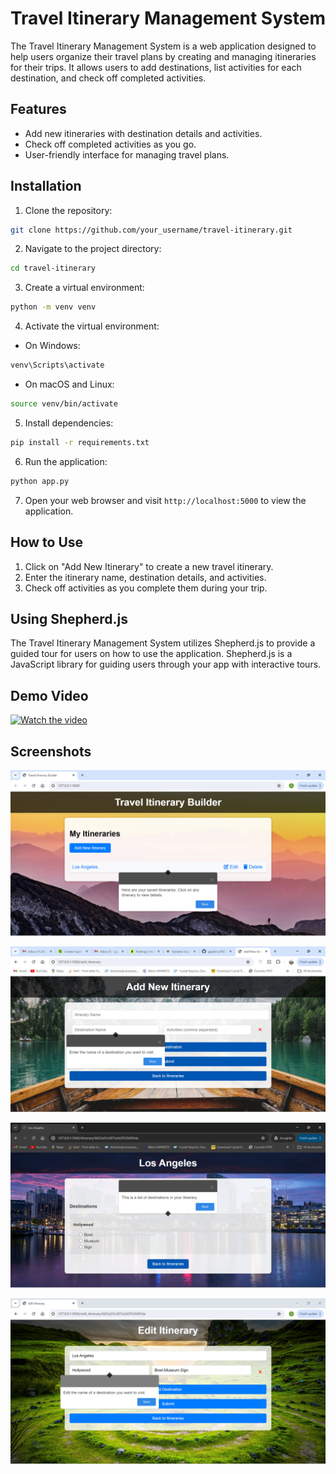 # Travel Itinerary Management System

The Travel Itinerary Management System is a web application designed to help users organize their travel plans by creating and managing itineraries for their trips. It allows users to add destinations, list activities for each destination, and check off completed activities.

## Features

- Add new itineraries with destination details and activities.
- Check off completed activities as you go.
- User-friendly interface for managing travel plans.

## Installation

1. Clone the repository:

```bash
git clone https://github.com/your_username/travel-itinerary.git
```

2. Navigate to the project directory:

```bash
cd travel-itinerary
```

3. Create a virtual environment:

```bash
python -m venv venv
```

4. Activate the virtual environment:

- On Windows:

```bash
venv\Scripts\activate
```

- On macOS and Linux:

```bash
source venv/bin/activate
```

5. Install dependencies:

```bash
pip install -r requirements.txt
```

6. Run the application:

```bash
python app.py
```

7. Open your web browser and visit `http://localhost:5000` to view the application.

## How to Use

1. Click on "Add New Itinerary" to create a new travel itinerary.
2. Enter the itinerary name, destination details, and activities.
3. Check off activities as you complete them during your trip.

## Using Shepherd.js

The Travel Itinerary Management System utilizes Shepherd.js to provide a guided tour for users on how to use the application. Shepherd.js is a JavaScript library for guiding users through your app with interactive tours.

## Demo Video

[![Watch the video](https://img.youtube.com/vi/zNSAyJlz-L4/0.jpg)](https://youtu.be/zNSAyJlz-L4)

## Screenshots

![Screenshot 1](Screenshots/Index.png)

![Screenshot 1](Screenshots/Add.png)

![Screenshot 1](Screenshots/Details.png)

![Screenshot 1](Screenshots/Edit.png)
